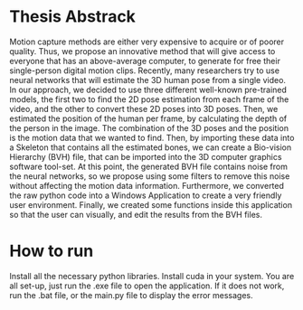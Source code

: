 # Thesis Abstrack
Motion capture methods are either very expensive to acquire or of poorer quality. Thus, we propose an innovative method that will give access to everyone that has an above-average computer, to generate for free their single-person digital motion clips.  Recently, many researchers try to use neural networks that will estimate the 3D human pose from a single video. In our approach, we decided to use three different well-known pre-trained models, the first two to find the 2D pose estimation from each frame of the video, and the other to convert these 2D poses into 3D poses. Then, we estimated the position of the human per frame, by calculating the depth of the person in the image. The combination of the 3D poses and the position is the motion data that we wanted to find. Then, by importing these data into a Skeleton that contains all the estimated bones, we can create a  Bio-vision Hierarchy (BVH) file, that can be imported into the 3D computer graphics software tool-set. At this point, the generated BVH file contains noise from the neural networks, so we propose using some filters to remove this noise without affecting the motion data information. Furthermore, we converted the raw python code into a Windows Application to create a very friendly user environment. Finally, we created some functions inside this application so that the user can visually, and edit the results from the BVH files. 

# How to run 
Install all the necessary python libraries.
Install cuda in your system.
You are all set-up, just run the .exe file to open the application.
If it does not work, run the .bat file, or the main.py file to display the error messages.